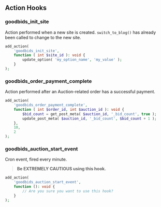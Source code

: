 ## Action Hooks

### goodbids_init_site

Action performed when a new site is created. `switch_to_blog()` has already been called to change to the new site.

```php
add_action(
	'goodbids_init_site',
	function ( int $site_id ): void {
		update_option( 'my_option_name', 'my_value' );
	}
);
```

### goodbids_order_payment_complete

Action performed after an Auction-related order has a successful payment.

```php
add_action(
	'goodbids_order_payment_complete',
	function ( int $order_id, int $auction_id ): void {
		$bid_count = get_post_meta( $auction_id, '_bid_count', true );
		update_post_meta( $auction_id, '_bid_count', $bid_count + 1 );
	},
	10,
	2
);
```
### goodbids_auction_start_event

Cron event, fired every minute.

> **Be EXTREMELY CAUTIOUS using this hook.**

```php
add_action(
	'goodbids_auction_start_event',
	function (): void {
		// Are you sure you want to use this hook?
	}
);
```

